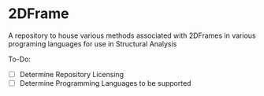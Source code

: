 # 2DFrame
A repository to house various methods associated with 2DFrames in various programing languages for use in Structural Analysis

To-Do:

- [ ] Determine Repository Licensing
- [ ] Determine Programming Languages to be supported
